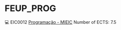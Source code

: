 # FEUP_PROG
:computer:
EIC0012 [Programação - MIEIC](https://sigarra.up.pt/feup/pt/ucurr_geral.ficha_uc_view?pv_ocorrencia_id=459468)
Number of ECTS: 7.5
